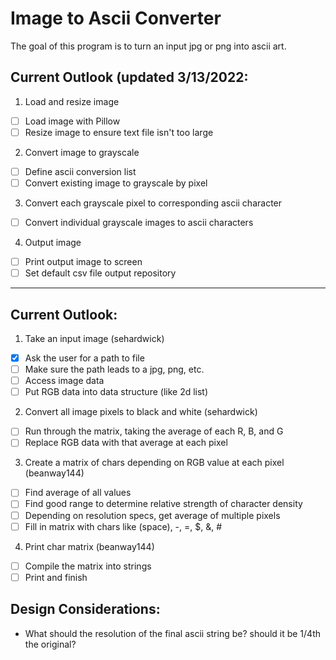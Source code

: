 # Image to Ascii Converter
The goal of this program is to turn an input jpg or png into ascii art.

## Current Outlook (updated 3/13/2022:
1. Load and resize image
 -[ ] Load image with Pillow
 -[ ] Resize image to ensure text file isn't too large

2. Convert image to grayscale
 -[ ] Define ascii conversion list
 -[ ] Convert existing image to grayscale by pixel

3. Convert each grayscale pixel to corresponding ascii character
 -[ ] Convert individual grayscale images to ascii characters

4. Output image
 -[ ] Print output image to screen
 -[ ] Set default csv file output repository

________________________________________________________________________

## Current Outlook:
1. Take an input image (sehardwick)
- [x] Ask the user for a path to file
- [ ] Make sure the path leads to a jpg, png, etc.
- [ ] Access image data
- [ ] Put RGB data into data structure (like 2d list)

2. Convert all image pixels to black and white (sehardwick)
- [ ] Run through the matrix, taking the average of each R, B, and G
- [ ] Replace RGB data with that average at each pixel

3. Create a matrix of chars depending on RGB value at each pixel (beanway144)
- [ ] Find average of all values
- [ ] Find good range to determine relative strength of character density
- [ ] Depending on resolution specs, get average of multiple pixels
- [ ] Fill in matrix with chars like (space), -, =, $, &, #

4. Print char matrix (beanway144)
- [ ] Compile the matrix into strings
- [ ] Print and finish

## Design Considerations:
- What should the resolution of the final ascii string be? should it be 1/4th the original?
